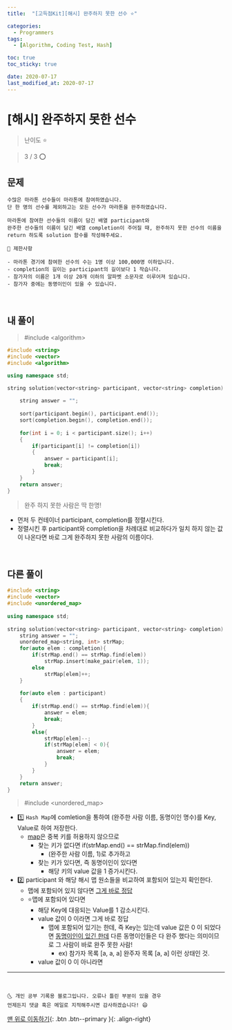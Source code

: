 ```yaml
---
title:  "[고득점Kit][해시] 완주하지 못한 선수 ⭐" 

categories:
  - Programmers
tags:
  - [Algorithm, Coding Test, Hash]

toc: true
toc_sticky: true

date: 2020-07-17
last_modified_at: 2020-07-17
---
```


# [해시] 완주하지 못한 선수

> 난이도 ⭐

> 3 / 3  ⭕

## 문제 

```
수많은 마라톤 선수들이 마라톤에 참여하였습니다. 
단 한 명의 선수를 제외하고는 모든 선수가 마라톤을 완주하였습니다.

마라톤에 참여한 선수들의 이름이 담긴 배열 participant와 
완주한 선수들의 이름이 담긴 배열 completion이 주어질 때, 완주하지 못한 선수의 이름을 return 하도록 solution 함수를 작성해주세요.
```
```
📢 제한사항

- 마라톤 경기에 참여한 선수의 수는 1명 이상 100,000명 이하입니다.
- completion의 길이는 participant의 길이보다 1 작습니다.
- 참가자의 이름은 1개 이상 20개 이하의 알파벳 소문자로 이루어져 있습니다.
- 참가자 중에는 동명이인이 있을 수 있습니다.
```

<br>

## 내 풀이

> #include \<algorithm>

```cpp
#include <string>
#include <vector>
#include <algorithm>

using namespace std;

string solution(vector<string> participant, vector<string> completion) {
    
    string answer = "";
    
    sort(participant.begin(), participant.end());
    sort(completion.begin(), completion.end());   
    
    for(int i = 0; i < participant.size(); i++)
    {
        if(participant[i] != completion[i])
        {
            answer = participant[i];
            break;
        }
    }
    return answer;
}
```

> 완주 하지 못한 사람은 딱 한명!

- 먼저 두 컨테이너 participant, completion를 정렬시킨다.
- 정렬시킨 후 participant와 completion을 차례대로 비교하다가 일치 하지 않는 값이 나온다면 바로 그게 완주하지 못한 사람의 이름이다. 

<br>

## 다른 풀이

```cpp
#include <string>
#include <vector>
#include <unordered_map>
 
using namespace std;
 
string solution(vector<string> participant, vector<string> completion) {
    string answer = "";
    unordered_map<string, int> strMap;
    for(auto elem : completion){
        if(strMap.end() == strMap.find(elem))
            strMap.insert(make_pair(elem, 1));
        else
            strMap[elem]++;
    }
 
    for(auto elem : participant)
    {
        if(strMap.end() == strMap.find(elem)){
            answer = elem;
            break;
        }
        else{
            strMap[elem]--;
            if(strMap[elem] < 0){
                answer = elem;
                break;
            }
        }
    }
    return answer;
}
```

> #include \<unordered_map>

- 1️⃣ `Hash Map`에 comletion을 통하여 (완주한 사람 이름, 동명이인 명수)를 Key, Value로 하여 저장한다.
  - <u>map</u>은 중복 키를 허용하지 않으므로
    - 찾는 키가 없다면 if(strMap.end() == strMap.find(elem))
      - (완주한 사람 이름, 1)로 추가하고
    - 찾는 키가 있다면, 즉 동명이인이 있다면
      - 해당 키의 value 값을 1 증가시킨다. 
- 2️⃣ participant 와 해당 해시 맵 원소들을 비교하여 포함되어 있는지 확인한다.
  - 맵에 포함되어 있지 않다면 <u>그게 바로 정답</u>
  - ⭐맵에 포함되어 있다면
    - 해당 Key에 대응되는 Value를 1 감소시킨다. 
    - value 값이 0 이라면 그게 바로 정답
      - 맵에 포함되어 있기는 한데, 즉 Key는 있는데 value 값은 0 이 되었다면 <u>동명이인이 있긴 한데</u> 다른 동명이인들은 다 완주 했다는 의미이므로 그 사람이 바로 완주 못한 사람!
        - ex) 참가자 목록 [a, a, a]  완주자 목록 [a, a] 이런 상태인 것.
    - value 값이 0 이 아니라면 


***
<br>

    🌜 개인 공부 기록용 블로그입니다. 오류나 틀린 부분이 있을 경우 
    언제든지 댓글 혹은 메일로 지적해주시면 감사하겠습니다! 😄

[맨 위로 이동하기](#){: .btn .btn--primary }{: .align-right}